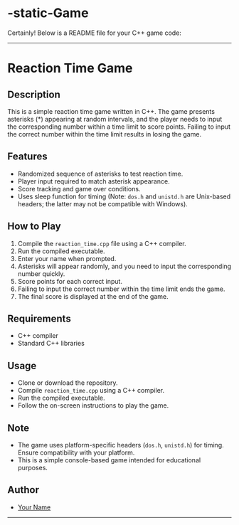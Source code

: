 # -static-Game
Certainly! Below is a README file for your C++ game code:

---

# Reaction Time Game

## Description
This is a simple reaction time game written in C++. The game presents asterisks (*) appearing at random intervals, and the player needs to input the corresponding number within a time limit to score points. Failing to input the correct number within the time limit results in losing the game.

## Features
- Randomized sequence of asterisks to test reaction time.
- Player input required to match asterisk appearance.
- Score tracking and game over conditions.
- Uses sleep function for timing (Note: `dos.h` and `unistd.h` are Unix-based headers; the latter may not be compatible with Windows).

## How to Play
1. Compile the `reaction_time.cpp` file using a C++ compiler.
2. Run the compiled executable.
3. Enter your name when prompted.
4. Asterisks will appear randomly, and you need to input the corresponding number quickly.
5. Score points for each correct input.
6. Failing to input the correct number within the time limit ends the game.
7. The final score is displayed at the end of the game.

## Requirements
- C++ compiler
- Standard C++ libraries

## Usage
- Clone or download the repository.
- Compile `reaction_time.cpp` using a C++ compiler.
- Run the compiled executable.
- Follow the on-screen instructions to play the game.

## Note
- The game uses platform-specific headers (`dos.h`, `unistd.h`) for timing. Ensure compatibility with your platform.
- This is a simple console-based game intended for educational purposes.

## Author
- [Your Name](https://github.com/venkatagopi004)


---
